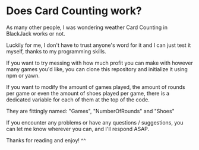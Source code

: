 # Does Card Counting work?

As many other people, I was wondering weather Card Counting in BlackJack works or not. 

Luckily for me, I don't have to trust anyone's word for it and I can just
test it myself, thanks to my programming skills.

If you want to try messing with how much profit you can make with 
however many games you'd like, you can clone this repository and 
initialize it using npm or yawn. 

If you want to modify the amount of games played, the amount of rounds 
per game or even the amount of shoes played per game, there is a dedicated variable
for each of them at the top of the code.

They are fittingly named:
"Games", "NumberOfRounds" and "Shoes"

If you encounter any problems or have any questions / suggestions, you can let me know
wherever you can, and I'll respond ASAP.

Thanks for reading and enjoy! ^^
